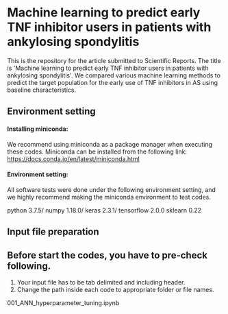 # Machine learning to predict early TNF inhibitor users in patients with ankylosing spondylitis

This is the repository for the article submitted to Scientific Reports. The title is 'Machine learning to predict early TNF inhibitor users in patients with ankylosing spondylitis'. We compared various machine learning methods to predict the target population for the early use of TNF inhibitors in AS using baseline characteristics. 


## Environment setting

#### Installing miniconda:

We recommend using miniconda as a package manager when executing these codes. Miniconda can be installed from the following link: https://docs.conda.io/en/latest/miniconda.html

#### Environment setting:

All software tests were done under the following environment setting, and we highly recommend making the miniconda environment to test codes.

python 3.7.5/
numpy 1.18.0/
keras 2.3.1/
tensorflow 2.0.0
sklearn 0.22


## Input file preparation



## Before start the codes, you have to pre-check following.
1) Your input file has to be tab delimited and including header.
2) Change the path inside each code to appropriate folder or file names.

001_ANN_hyperparameter_tuning.ipynb
